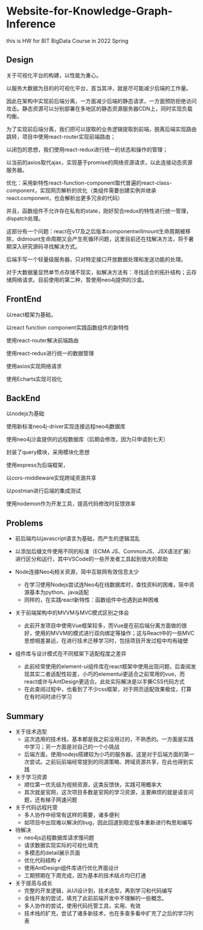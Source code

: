 # Website-for-Knowledge-Graph-Inference
this is HW for BIT BigData Course in 2022 Spring 



## Design

关于可视化平台的构建，以性能为重心。

以服务大数据为目的的可视化平台，首当其冲，就是尽可能减少后端的工作量。

因此在架构中实现前后端分离，一方面减少后端的静态请求，一方面预防拒绝访问攻击。静态资源可以分别部署在多地区的静态资源服务器CDN上，同时实现负载均衡。

为了实现前后端分离，我们把可以提取的业务逻辑提取到前端，脱离后端实现路由跳转，项目中使用react-router实现前端路由；

以闭包的思想，我们使用react-redux进行统一的状态和操作的管理；

以当前的axios取代ajax，实现基于promise的网络资源请求，以此连接动态资源服务器。

优化：采用新特性react-function-component取代普遍的react-class-component，实现网页解析的优化（类组件需要创建实例并继承react.component，也会解析出更多冗余的代码）

并且，函数组件不允许存在私有的state，刚好契合redux的特性进行统一管理，dispatch处理。

这部分有一个问题：react在v17及之后版本componentwillmount生命周期被移除，didmount生命周期又会产生死循环问题，这里目前还在找解决方法，将于暑期深入研究源码寻找解决方式。

后端手写一个轻量级服务器，只对特定接口开放数据处理和发送功能的处理。

对于大数据量显然单节点存储不现实，拟解决方法有：寻找适合的拓扑结构；云存储网络请求。目前使用的第二种，暂使用neo4j提供的沙盒。



## FrontEnd

以react框架为基础，

以react function component实践函数组件的新特性

使用react-router解决前端路由

使用react-redux进行统一的数据管理

使用axios实现网络请求

使用Echarts实现可视化



## BackEnd

以nodejs为基础

使用新标准neo4j-driver实现连接远程neo4j数据库

使用neo4j沙盒提供的远程数据库（后期会修改，因为只申请到七天）

封装了query模块，采用模块化思想

使用express为后端框架，

以cors-middleware实现跨域资源共享

以postman进行后端的集成测试

使用nodemon作为开发工具，提高代码修改时反馈效率



## Problems

- 前后端均以javascript语言为基础，而产生的逻辑混乱
  
- 以添加后缀文件使用不同的标准（ECMA JS、CommonJS、JSX语法扩展）进行区分和运行，其中VSCode的一些开发者工具起到很大的帮助
  
- Node连接Neo4j相关资源，简中互联网有效信息太少
  - 在学习使用Nodejs尝试连Neo4j在线数据库时，查找资料的困难，简中资源基本为python、java适配
  - 同样的，在实践react新特性：函数组件中也遇到此种困难
- 关于前端架构中的MVVM与MVC模式区别之体会
  
  - 此前开发项目中使用Vue框架较多，而Vue是在前后端分离方面做的很好，使用的MVVM的模式进行双向绑定等操作；这与React中的一些MVC思想相差甚远，在进行技术迁移学习时，包括项目开发过程中均有碰壁
- 组件库与设计模式在不同框架下适配程度之差异
  - 此前经常使用的element-ui组件库在react框架中使用出现问题，后查阅发现其实二者适配性较差，小巧的elementui更适合之前常用的vue，而react或许与AntDesign更适合。此处实际解决是以手撕CSS代码方式
  - 在此查阅过程中，也看到了不少css框架，对于网页适配效果极佳，打算在有时间时进行学习

  

## Summary

- 关于技术选型
  - 这次选用的技术栈，基本都是我之前没用过的，不熟悉的。一方面是实践中学习；另一方面是对自己的一个小挑战
  - 后端方面，使用nodejs搭建较为小巧的服务器，这是对于后端方面的第一次尝试。之前玩前端经常提到的同源策略、跨域资源共享，在此也得到实践
- 关于学习资源
  - 顺位第一优先级为视频资源，这类反馈快，实践可用概率大
  - 其次就是官网，这次项目多数是官网的学习资源，主要麻烦的就是语言问题，还有梯子网速问题
- 关于代码远程托管
  - 多人协作中经常有这样的需要，诸多便利
  - 如项目中出现难以解决的bug，因此回退到稳定版本重新进行构思和编写
- 待解决
  - neo4js远程数据库请求慢问题
  - 请求数据实现实际的可视化填充
  - 多模态的detail展示页面
  - 优化代码结构 √
  - 使用AntDesign组件库进行优化界面设计
  - 工期预期在下周完成，因为基本的技术结点均已打通
- 关于提高与成长
  - 完整的开发逻辑，从UI设计到，技术选型，再到学习和代码编写
  - 全栈开发的尝试，填充了此前前端开发中不理解的一些概念。
  - 多人协作的尝试，使用代码托管工具，实用、有效
  - 技术栈的扩充，尝试了诸多新技术，也在多查多看中扩充了之后的学习列表

